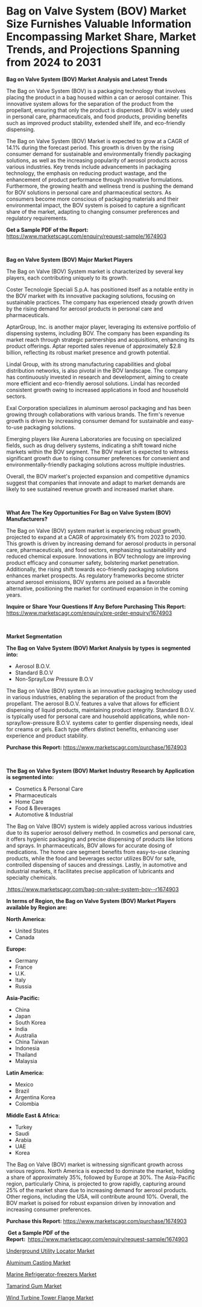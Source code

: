 <p><h1>Bag on Valve System (BOV) Market Size Furnishes Valuable Information Encompassing Market Share, Market Trends, and Projections Spanning from 2024 to 2031</h1></p><p><strong>Bag on Valve System (BOV) Market Analysis and Latest Trends</strong></p>
<p><p>The Bag on Valve System (BOV) is a packaging technology that involves placing the product in a bag housed within a can or aerosol container. This innovative system allows for the separation of the product from the propellant, ensuring that only the product is dispensed. BOV is widely used in personal care, pharmaceuticals, and food products, providing benefits such as improved product stability, extended shelf life, and eco-friendly dispensing.</p><p>The Bag on Valve System (BOV) Market is expected to grow at a CAGR of 14.1% during the forecast period. This growth is driven by the rising consumer demand for sustainable and environmentally friendly packaging solutions, as well as the increasing popularity of aerosol products across various industries. Key trends include advancements in packaging technology, the emphasis on reducing product wastage, and the enhancement of product performance through innovative formulations. Furthermore, the growing health and wellness trend is pushing the demand for BOV solutions in personal care and pharmaceutical sectors. As consumers become more conscious of packaging materials and their environmental impact, the BOV system is poised to capture a significant share of the market, adapting to changing consumer preferences and regulatory requirements.</p></p>
<p><strong>Get a Sample PDF of the Report:&nbsp;</strong> <a href="https://www.marketscagr.com/enquiry/request-sample/1674903?utm_campaign=1128&utm_medium=2&utm_source=Github&utm_content=ia&utm_term=10102024&utm_id=bag-on-valve-system-bov">https://www.marketscagr.com/enquiry/request-sample/1674903</a></p>
<p>&nbsp;</p>
<p><strong>Bag on Valve System (BOV) Major Market Players</strong></p>
<p><p>The Bag on Valve (BOV) System market is characterized by several key players, each contributing uniquely to its growth. </p><p>Coster Tecnologie Speciali S.p.A. has positioned itself as a notable entity in the BOV market with its innovative packaging solutions, focusing on sustainable practices. The company has experienced steady growth driven by the rising demand for aerosol products in personal care and pharmaceuticals.</p><p>AptarGroup, Inc. is another major player, leveraging its extensive portfolio of dispensing systems, including BOV. The company has been expanding its market reach through strategic partnerships and acquisitions, enhancing its product offerings. Aptar reported sales revenue of approximately $2.8 billion, reflecting its robust market presence and growth potential.</p><p>Lindal Group, with its strong manufacturing capabilities and global distribution networks, is also pivotal in the BOV landscape. The company has continuously invested in research and development, aiming to create more efficient and eco-friendly aerosol solutions. Lindal has recorded consistent growth owing to increased applications in food and household sectors.</p><p>Exal Corporation specializes in aluminum aerosol packaging and has been growing through collaborations with various brands. The firm's revenue growth is driven by increasing consumer demand for sustainable and easy-to-use packaging solutions.</p><p>Emerging players like Aurena Laboratories are focusing on specialized fields, such as drug delivery systems, indicating a shift toward niche markets within the BOV segment. The BOV market is expected to witness significant growth due to rising consumer preferences for convenient and environmentally-friendly packaging solutions across multiple industries.</p><p>Overall, the BOV market's projected expansion and competitive dynamics suggest that companies that innovate and adapt to market demands are likely to see sustained revenue growth and increased market share.</p></p>
<p>&nbsp;</p>
<p><strong>What Are The Key Opportunities For Bag on Valve System (BOV) Manufacturers?</strong></p>
<p><p>The Bag on Valve (BOV) system market is experiencing robust growth, projected to expand at a CAGR of approximately 6% from 2023 to 2030. This growth is driven by increasing demand for aerosol products in personal care, pharmaceuticals, and food sectors, emphasizing sustainability and reduced chemical exposure. Innovations in BOV technology are improving product efficacy and consumer safety, bolstering market penetration. Additionally, the rising shift towards eco-friendly packaging solutions enhances market prospects. As regulatory frameworks become stricter around aerosol emissions, BOV systems are poised as a favorable alternative, positioning the market for continued expansion in the coming years.</p></p>
<p><strong>Inquire or Share Your Questions If Any Before Purchasing This Report:</strong> <a href="https://www.marketscagr.com/enquiry/pre-order-enquiry/1674903?utm_campaign=1128&utm_medium=2&utm_source=Github&utm_content=ia&utm_term=10102024&utm_id=bag-on-valve-system-bov">https://www.marketscagr.com/enquiry/pre-order-enquiry/1674903</a></p>
<p>&nbsp;</p>
<p><strong>Market Segmentation</strong></p>
<p><strong>The Bag on Valve System (BOV) Market Analysis by types is segmented into:</strong></p>
<p><ul><li>Aerosol B.O.V.</li><li>Standard B.O.V</li><li>Non-Spray/Low Pressure B.O.V</li></ul></p>
<p><p>The Bag on Valve (BOV) system is an innovative packaging technology used in various industries, enabling the separation of the product from the propellant. The aerosol B.O.V. features a valve that allows for efficient dispensing of liquid products, maintaining product integrity. Standard B.O.V. is typically used for personal care and household applications, while non-spray/low-pressure B.O.V. systems cater to gentler dispensing needs, ideal for creams or gels. Each type offers distinct benefits, enhancing user experience and product stability.</p></p>
<p><strong>Purchase this Report:&nbsp;</strong><a href="https://www.marketscagr.com/purchase/1674903?utm_campaign=1128&utm_medium=2&utm_source=Github&utm_content=ia&utm_term=10102024&utm_id=bag-on-valve-system-bov">https://www.marketscagr.com/purchase/1674903</a></p>
<p>&nbsp;</p>
<p><strong>The Bag on Valve System (BOV) Market Industry Research by Application is segmented into:</strong></p>
<p><ul><li>Cosmetics & Personal Care</li><li>Pharmaceuticals</li><li>Home Care</li><li>Food & Beverages</li><li>Automotive & Industrial</li></ul></p>
<p><p>The Bag on Valve (BOV) system is widely applied across various industries due to its superior aerosol delivery method. In cosmetics and personal care, it offers hygienic packaging and precise dispensing of products like lotions and sprays. In pharmaceuticals, BOV allows for accurate dosing of medications. The home care segment benefits from easy-to-use cleaning products, while the food and beverages sector utilizes BOV for safe, controlled dispensing of sauces and dressings. Lastly, in automotive and industrial markets, it facilitates precise application of lubricants and specialty chemicals.</p></p>
<p><a href="https://www.marketscagr.com/bag-on-valve-system-bov--r1674903?utm_campaign=1128&utm_medium=2&utm_source=Github&utm_content=ia&utm_term=10102024&utm_id=bag-on-valve-system-bov">&nbsp;https://www.marketscagr.com/bag-on-valve-system-bov--r1674903</a></p>
<p><strong>In terms of Region, the Bag on Valve System (BOV) Market Players available by Region are:</strong></p>
<p>
    <p> <strong> North America: </strong>
        <ul>
            <li>United States</li>
            <li>Canada</li>
        </ul>
        </p> 
    <p> <strong> Europe: </strong>
        <ul>
            <li>Germany</li>
            <li>France</li>
            <li>U.K.</li>
            <li>Italy</li>
            <li>Russia</li>
        </ul>
        </p> 
    <p> <strong> Asia-Pacific: </strong>
        <ul>
            <li>China</li>
            <li>Japan</li>
            <li>South Korea</li>
            <li>India</li>
            <li>Australia</li>
            <li>China Taiwan</li>
            <li>Indonesia</li>
            <li>Thailand</li>
            <li>Malaysia</li>
        </ul>
        </p> 
    <p> <strong> Latin America: </strong>
        <ul>
            <li>Mexico</li>
            <li>Brazil</li>
            <li>Argentina Korea</li>
            <li>Colombia</li>
        </ul>
        </p> 
    <p> <strong> Middle East & Africa: </strong>
        <ul>
            <li>Turkey</li>
            <li>Saudi</li>
            <li>Arabia</li>
            <li>UAE</li>
            <li>Korea</li>
        </ul>
    </p>
    </p>
<p><p>The Bag on Valve (BOV) market is witnessing significant growth across various regions. North America is expected to dominate the market, holding a share of approximately 35%, followed by Europe at 30%. The Asia-Pacific region, particularly China, is projected to grow rapidly, capturing around 25% of the market share due to increasing demand for aerosol products. Other regions, including the USA, will contribute around 10%. Overall, the BOV market is poised for robust expansion driven by innovation and increasing consumer preferences.</p></p>
<p><strong>Purchase this Report: </strong><a href="https://www.marketscagr.com/purchase/1674903?utm_campaign=1128&utm_medium=2&utm_source=Github&utm_content=ia&utm_term=10102024&utm_id=bag-on-valve-system-bov">https://www.marketscagr.com/purchase/1674903</a></p>
<p>&nbsp;<strong>Get a Sample PDF of the Report:&nbsp;&nbsp;</strong><a href="https://www.marketscagr.com/enquiry/request-sample/1674903?utm_campaign=1128&utm_medium=2&utm_source=Github&utm_content=ia&utm_term=10102024&utm_id=bag-on-valve-system-bov">https://www.marketscagr.com/enquiry/request-sample/1674903</a></p>
<p><strong></strong></p>
<p><p><a href="https://www.linkedin.com/pulse/underground-utility-locator-market-evolution-key-trends-sye2f?utm_campaign=1128&utm_medium=2&utm_source=Github&utm_content=ia&utm_term=10102024&utm_id=bag-on-valve-system-bov">Underground Utility Locator Market</a></p><p><a href="https://www.linkedin.com/pulse/analyzing-global-aluminum-casting-market-growth-prospects-crvfe?utm_campaign=1128&utm_medium=2&utm_source=Github&utm_content=ia&utm_term=10102024&utm_id=bag-on-valve-system-bov">Aluminum Casting Market</a></p><p><a href="https://github.com/NorbertYates/Market-Research-Report-List-7/blob/main/marine-refrigerator-freezers-market.md?utm_campaign=1128&utm_medium=2&utm_source=Github&utm_content=ia&utm_term=10102024&utm_id=bag-on-valve-system-bov">Marine Refrigerator-freezers Market</a></p><p><a href="https://www.linkedin.com/pulse/tamarind-gum-market-research-report-forecast-growth-prospects-1kcze?utm_campaign=1128&utm_medium=2&utm_source=Github&utm_content=ia&utm_term=10102024&utm_id=bag-on-valve-system-bov">Tamarind Gum Market</a></p><p><a href="https://www.linkedin.com/pulse/wind-turbine-tower-flange-revenue-growth-report-2024-2031-98fye?utm_campaign=1128&utm_medium=2&utm_source=Github&utm_content=ia&utm_term=10102024&utm_id=bag-on-valve-system-bov">Wind Turbine Tower Flange Market</a></p></p>